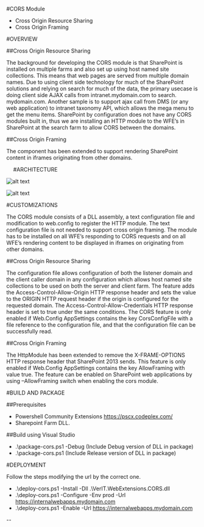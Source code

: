
#CORS Module

-	Cross Origin Resource Sharing
-	Cross Origin Framing

#OVERVIEW

##Cross Origin Resource Sharing

The background for developing the CORS module is that SharePoint is installed on multiple farms and also set up using host named site collections. This means that web pages are served from multiple domain names.
Due to using client side technology for much of the SharePoint solutions and relying on search for much of the data, the primary usecase is doing client side AJAX calls from intranet.mydomain.com to search. mydomain.com. Another sample is to support ajax call from DMS (or any web application) to intranet taxonomy API, which allows the mega menu to get the menu items.
SharePoint by configuration does not have any CORS modules built in, thus we are installing an HTTP module to the WFE’s in SharePoint at the search farm to allow CORS between the domains.

##Cross Origin Framing

The component has been extended to support rendering SharePoint content in iframes originating from other domains.

 
#ARCHITECTURE

![alt text](https://github.com/dnvgldevelopers/CORS/blob/master/architecture/diagram1.png?raw=true)


![alt text](https://github.com/dnvgldevelopers/CORS/blob/master/architecture/diagram2.png?raw=true)

#CUSTOMIZATIONS

The CORS module consists of a DLL assembly, a text configuration file and modification to web.config to register the HTTP module. The text configuration file is not needed to support cross origin framing.
The module has to be installed on all WFE’s responding to CORS requests and on all WFE’s rendering content to be displayed in iframes on originating from other domains.

##Cross Origin Resource Sharing

The configuration file allows configuration of both the listener domain and the client caller domain in any configuration which allows host named site collections to be used on both the server and client farm.
The feature adds the Access-Control-Allow-Origin HTTP response header and sets the value to the ORIGIN HTTP request header if the origin is configured for the requested domain. The Access-Control-Allow-Credentials HTTP response header is set to true under the same conditions.
The CORS feature is only enabled if Web.Config AppSettings contains the key CorsConfigFile with a file reference to the configuration file, and that the configuration file can be successfully read.

##Cross Origin Framing

The HttpModule has been extended to remove the X-FRAME-OPTIONS HTTP response header that SharePoint 2013 sends.
This feature is only enabled if Web.Config AppSettings contains the key AllowFraming with value true.
The feature can be enabled on SharePoint web applications by using –AllowFraming switch when enabling the cors module.

#BUILD AND PACKAGE

##Prerequisites

 - Powershell Community Extensions https://pscx.codeplex.com/
 - Sharepoint Farm DLL.


##Build using Visual Studio

- .\package-cors.ps1 -Debug	               (Include Debug version of DLL in package)
- .\package-cors.ps1			           (Include Release version of DLL in package)

#DEPLOYMENT

Follow the steps  modifying the url by the correct one.

- .\deploy-cors.ps1 -Install -Dll .\VerIT.WebExtensions.CORS.dll
- .\deploy-cors.ps1 -Configure -Env prod -Url https://internalwebapps.mydomain.com
- .\deploy-cors.ps1 -Enable -Url https://internalwebapps.mydomain.com
 

 --
